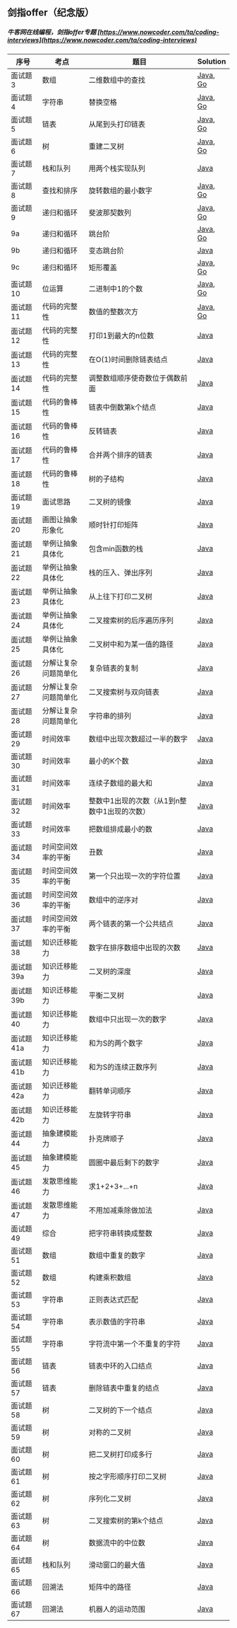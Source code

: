 ## 剑指offer（纪念版）

##### 牛客网在线编程，剑指offer专题 [https://www.nowcoder.com/ta/coding-interviews](https://www.nowcoder.com/ta/coding-interviews)



| 序号 | 考点 | 题目 | Solution |
|---|---| ----- | -------- |
|面试题3 |数组 |二维数组中的查找 | [Java](./src/SearchInTwoDimensionalArray.java), [Go](./src/golang/SearchInTwoDimensionalArray.go)|
|面试题4 |字符串 |替换空格 | [Java](./src/ReplaceSpace.java), [Go](./src/golang/ReplaceSpace.go)|
|面试题5 |链表 |从尾到头打印链表 | [Java](./src/PrintListFromTailToHead.java), [Go](./src/golang/PrintListFromTailToHead.go) |
|面试题6 |树 |重建二叉树 | [Java](./src/ReConstructBinaryTree.java), [Go](./src/golang/ReConstructBinaryTree.go) |
|面试题7 |栈和队列 |用两个栈实现队列 | [Java](./src/QueueWithTwoStacks.java)|
|面试题8 |查找和排序 |旋转数组的最小数字 | [Java](./src/MinNumberInRotateArray.java), [Go](./src/golang/MinNumberInRotateArray.go)|
|面试题9 |递归和循环 |斐波那契数列 | [Java](./src/Fibonacci.java), [Go](./src/golang/Fibonacci.go)|
|9a |递归和循环 |跳台阶 | [Java](./src/JumpFloor.java), [Go](./src/golang/JumpFloor.go)|
|9b |递归和循环 |变态跳台阶 | [Java](./src/JumpFloorII.java)|
|9c |递归和循环 |矩形覆盖 | [Java](./src/RectCover.java), [Go](./src/golang/RectCover.go)|
|面试题10 |位运算 |二进制中1的个数 | [Java](src/NumberOf1InBinary.java), [Go](src/golang/NumberOf1InBinary.go)|
|面试题11 |代码的完整性 |数值的整数次方 | [Java](./src/Power.java), [Go](./src/golang/Power.go)|
|面试题12 |代码的完整性 |打印1到最大的n位数 | [Java](./src/Print1ToMaxOfNDigits.java)|
|面试题13 |代码的完整性 |在O(1)时间删除链表结点 | [Java](./src/DeleteNodeInList.java)|
|面试题14 |代码的完整性 |调整数组顺序使奇数位于偶数前面 | [Java](./src/ReorderArray.java)|
|面试题15 |代码的鲁棒性 |链表中倒数第k个结点 | [Java](./src/FindKthToTail.java)|
|面试题16 |代码的鲁棒性 |反转链表 | [Java](./src/ReverseList.java)|
|面试题17 |代码的鲁棒性 |合并两个排序的链表 | [Java](./src/MergeSortedLists.java)|
|面试题18 |代码的鲁棒性 |树的子结构 | [Java](./src/SubstructureInTree.java)|
|面试题19 |面试思路 |二叉树的镜像 | [Java](./src/MirrorOfBinaryTree.java)|
|面试题20 |画图让抽象形象化 |顺时针打印矩阵 | [Java](./src/PrintMatrix.java)|
|面试题21 |举例让抽象具体化 |包含min函数的栈 | [Java](./src/MinInStack.java)|
|面试题22 |举例让抽象具体化 |栈的压入、弹出序列 | [Java](./src/StackPushPopOrder.java)|
|面试题23 |举例让抽象具体化 |从上往下打印二叉树 | [Java](./src/PrintFromTopToBottom.java)|
|面试题24 |举例让抽象具体化 |二叉搜索树的后序遍历序列 | [Java](./src/SquenceOfBST.java)|
|面试题25 |举例让抽象具体化 |二叉树中和为某一值的路径 | [Java](./src/PathInTree.java)|
|面试题26 |分解让复杂问题简单化 |复杂链表的复制 | [Java](./src/CopyComplexList.java)|
|面试题27 |分解让复杂问题简单化 |二叉搜索树与双向链表 | [Java](./src/ConvertBinarySearchTree.java)|
|面试题28 |分解让复杂问题简单化 |字符串的排列 | [Java](./src/StringPermutation.java)|
|面试题29 |时间效率 |数组中出现次数超过一半的数字 | [Java](./src/MoreThanHalfNumber.java)|
|面试题30 |时间效率 |最小的K个数 | [Java](./src/KLeastNumbers.java)|
|面试题31 |时间效率 |连续子数组的最大和 | [Java](./src/GreatestSumOfSubArray.java)|
|面试题32 |时间效率 |整数中1出现的次数（从1到n整数中1出现的次数） | [Java](./src/NumberOf1.java)|
|面试题33 |时间效率 |把数组排成最小的数 | [Java](./src/SortArrayForMinNumber.java)|
|面试题34 |时间空间效率的平衡 |丑数 | [Java](./src/UglyNumber.java)|
|面试题35 |时间空间效率的平衡 |第一个只出现一次的字符位置 | [Java](./src/FirstNotRepeatingChar.java)|
|面试题36 |时间空间效率的平衡 |数组中的逆序对 | [Java](./src/InversePairs.java)|
|面试题37 |时间空间效率的平衡 |两个链表的第一个公共结点 | [Java](./src/FirstCommonNodesInLists.java)|
|面试题38 |知识迁移能力 |数字在排序数组中出现的次数 | [Java](./src/NumberOfK.java)|
|面试题39a |知识迁移能力 |二叉树的深度 | [Java](./src/TreeDepth.java)|
|面试题39b |知识迁移能力 |平衡二叉树 | [Java](./src/BalancedBinaryTree.java)|
|面试题40 |知识迁移能力 |数组中只出现一次的数字 | [Java](./src/NumbersAppearOnce.java)|
|面试题41a |知识迁移能力 |和为S的两个数字 | [Java](./src/TwoNumbersWithSum.java)|
|面试题41b |知识迁移能力 |和为S的连续正数序列 | [Java](./src/ContinuesSequenceWithSum.java)|
|面试题42a |知识迁移能力 |翻转单词顺序 | [Java](./src/ReverseWordsInSentence.java)|
|面试题42b |知识迁移能力 |左旋转字符串 | [Java](./src/LeftRotateString.java)|
|面试题44 |抽象建模能力 |扑克牌顺子 | [Java](./src/ContinuousCard.java)|
|面试题45 |抽象建模能力 |圆圈中最后剩下的数字 | [Java](./src/LastNumberInCircle.java)|
|面试题46 |发散思维能力 |求1+2+3+...+n | [Java](./src/Accumulate.java)|
|面试题47 |发散思维能力 |不用加减乘除做加法 | [Java](./src/AddTwoNumbers.java)|
|面试题49 |综合 |把字符串转换成整数 | [Java](./src/StrToInt.java)|
|面试题51 |数组 |数组中重复的数字 | [Java](./src/DuplicationInArray.java)|
|面试题52 |数组 |构建乘积数组 | [Java](./src/ArrayConstruction.java)|
|面试题53 |字符串 |正则表达式匹配 | [Java](./src/RegularExpressionsMatching.java)|
|面试题54 |字符串 |表示数值的字符串 | [Java](./src/NumericStrings.java)|
|面试题55 |字符串 |字符流中第一个不重复的字符 | [Java](./src/FirstNotRepeatingCharInStream.java)|
|面试题56 |链表 |链表中环的入口结点 | [Java](./src/EntryNodeInListLoop.java)|
|面试题57 |链表 |删除链表中重复的结点 | [Java](./src/DeleteDuplicatedListNode.java)|
|面试题58 |树 |二叉树的下一个结点 | [Java](./src/NextNodeInBinaryTrees.java)|
|面试题59 |树 |对称的二叉树 | [Java](./src/SymmetricalBinaryTree.java)|
|面试题60 |树 |把二叉树打印成多行 | [Java](./src/PrintTreesInLines.java)|
|面试题61 |树 |按之字形顺序打印二叉树 | [Java](./src/PrintTreesInZigzag.java)|
|面试题62 |树 |序列化二叉树 | [Java](./src/SerializeBinaryTrees.java)|
|面试题63 |树 |二叉搜索树的第k个结点 | [Java](./src/KthNodeInBST.java)|
|面试题64 |树 |数据流中的中位数 | [Java](./src/StreamMedian.java)|
|面试题65 |栈和队列 |滑动窗口的最大值 | [Java](./src/MaxInSlidingWindow.java)|
|面试题66 |回溯法 |矩阵中的路径 | [Java](./src/StringPathInMatrix.java)|
|面试题67 |回溯法 |机器人的运动范围 | [Java](./src/RobotMove.java)|
